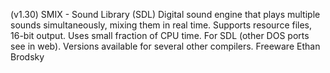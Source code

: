 (v1.30) SMIX - Sound Library (SDL) Digital sound engine that plays multiple sounds simultaneously, mixing them in real time.
Supports resource files, 16-bit output.
Uses small fraction of CPU time.  For SDL (other DOS ports see in web).
Versions available for several other compilers.  Freeware
Ethan Brodsky
